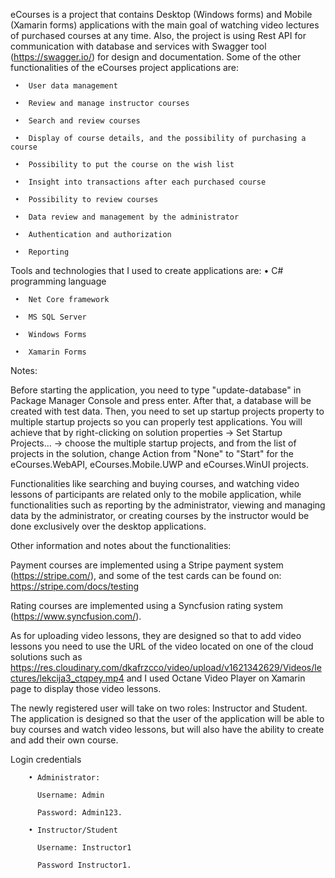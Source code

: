 
eCourses is a project that contains Desktop (Windows forms) and Mobile (Xamarin forms) applications with the main goal of watching video lectures of purchased courses at any time. Also, the project is using Rest API for communication with database and services with Swagger tool (https://swagger.io/) for design and documentation.
Some of the other functionalities of the eCourses project applications are:

     •	User data management

     •	Review and manage instructor courses

     •	Search and review courses

     •	Display of course details, and the possibility of purchasing a course

     •	Possibility to put the course on the wish list

     •	Insight into transactions after each purchased course

     •	Possibility to review courses

     •	Data review and management by the administrator

     •	Authentication and authorization

     •	Reporting
     
Tools and technologies that I used to create applications are:
     •	C# programming language

     •	Net Core framework

     •	MS SQL Server

     •	Windows Forms

     •	Xamarin Forms
     
Notes:

Before starting the application, you need to type "update-database" in Package Manager Console and press enter. After that, a database will be created with test data. Then, you need to set up startup projects property to multiple startup projects so you can properly test applications. You will achieve that by right-clicking on solution properties -> Set Startup Projects... -> choose the multiple startup projects, and from the list of projects in the solution, change Action from "None" to "Start" for the eCourses.WebAPI, eCourses.Mobile.UWP and eCourses.WinUI projects.

Functionalities like searching and buying courses, and watching video lessons of participants are related only to the mobile application, while functionalities such as reporting by the administrator, viewing and managing data by the administrator, or creating courses by the instructor would be done exclusively over the desktop applications.

Other information and notes about the functionalities:

Payment courses are implemented using a Stripe payment system (https://stripe.com/), and some of the test cards can be found on: https://stripe.com/docs/testing

Rating courses are implemented using a Syncfusion rating system (https://www.syncfusion.com/).

As for uploading video lessons, they are designed so that to add video lessons you need to use the URL of the video located on one of the cloud solutions such as https://res.cloudinary.com/dkafrzcco/video/upload/v1621342629/Videos/lectures/lekcija3_ctqpey.mp4 and I used Octane Video Player on Xamarin page to display those video lessons.

The newly registered user will take on two roles: Instructor and Student. The application is designed so that the user of the application will be able to buy courses and watch video lessons, but will also have the ability to create and add their own course.

Login credentials

        • Administrator:

          Username: Admin	

          Password: Admin123.

        • Instructor/Student

          Username: Instructor1
          
          Password Instructor1.
